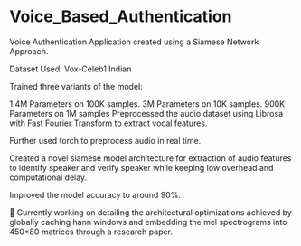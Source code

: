 # Voice_Based_Authentication

Voice Authentication Application created using a Siamese Network Approach.

Dataset Used: Vox-Celeb1 Indian

Trained three variants of the model:

1.4M Parameters on 100K samples. 3M Parameters on 10K samples. 900K Parameters on 1M samples Preprocessed the audio dataset using Librosa with Fast Fourier Transform to extract vocal features.

Further used torch to preprocess audio in real time.

Created a novel siamese model architecture for extraction of audio features to identify speaker and verify speaker while keeping low overhead and computational delay.

Improved the model accuracy to around 90%.

📝 Currently working on detailing the architectural optimizations achieved by globally caching hann windows and embedding the mel spectrograms into 450*80 matrices through a research paper.
